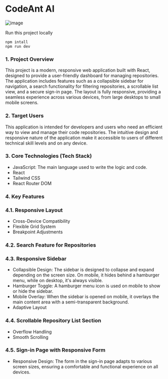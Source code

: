 # CodeAnt AI

![image](https://github.com/user-attachments/assets/c0cef55a-1eb2-4035-a266-319f86f18137)


Run this project locally
```
npm intall
npm run dev
```

### 1. Project Overview

This project is a modern, responsive web application built with React, designed to provide a user-friendly dashboard for managing repositories. The application includes features such as a collapsible sidebar for navigation, a search functionality for filtering repositories, a scrollable list view, and a secure sign-in page. The layout is fully responsive, providing a seamless experience across various devices, from large desktops to small mobile screens.

### 2. Target Users

This application is intended for developers and users who need an efficient way to view and manage their code repositories. The intuitive design and responsive nature of the application make it accessible to users of different technical skill levels and on any device.

### 3. Core Technologies (Tech Stack)

- JavaScript: The main language used to write the logic and code.
- React
- Tailwind CSS
- React Router DOM


### 4. Key Features

### 4.1. Responsive Layout

- Cross-Device Compatibility
- Flexible Grid System
- Breakpoint Adjustments

### 4.2. Search Feature for Repositories

### 4.3. Responsive Sidebar

- Collapsible Design: The sidebar is designed to collapse and expand depending on the screen size. On mobile, it hides behind a hamburger menu, while on desktop, it's always visible.
- Hamburger Toggle: A hamburger menu icon is used on mobile to show or hide the sidebar.
- Mobile Overlay: When the sidebar is opened on mobile, it overlays the main content area with a semi-transparent background.
- Adaptive Layout

### 4.4. Scrollable Repository List Section

- Overflow Handling
- Smooth Scrolling

### 4.5. Sign-in Page with Responsive Form

- Responsive Design: The form in the sign-in page adapts to various screen sizes, ensuring a comfortable and functional experience on all devices.
